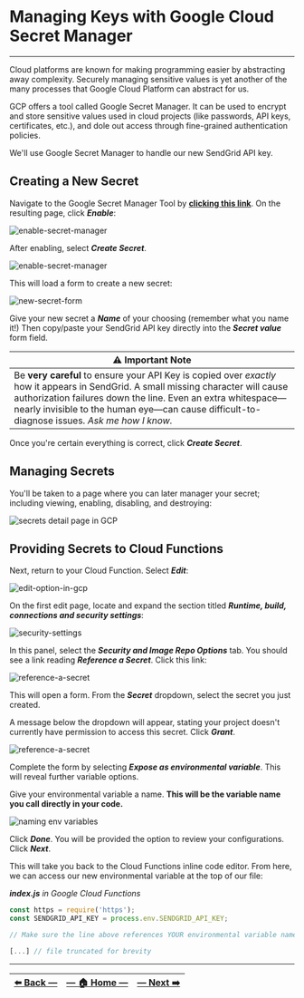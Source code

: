 # Managing Keys with Google Cloud Secret Manager
---

Cloud platforms are known for making programming easier by abstracting away complexity. Securely managing sensitive values is yet another of the many processes that Google Cloud Platform can abstract for us.

GCP offers a tool called Google Secret Manager. It can be used to encrypt and store sensitive values used in cloud projects (like passwords, API keys, certificates, etc.), and dole out access through fine-grained authentication policies.

We'll use Google Secret Manager to handle our new SendGrid API key.  

## Creating a New Secret

Navigate to the Google Secret Manager Tool by [**clicking this link**](https://console.cloud.google.com/security/secret-manager). On the resulting page, click _**Enable**_:

![enable-secret-manager](../assets/images/enable_secret_manager.png)

After enabling, select **_Create Secret_**.

![enable-secret-manager](../assets/images/create_secret.png)

This will load a form to create a new secret:

![new-secret-form](../assets/images/new-secret-form.png)

Give your new secret a _**Name**_ of your choosing (remember what you name it!) Then copy/paste your SendGrid API key directly into the _**Secret value**_ form field.

| ⚠️  Important Note |
|--------------------|
| Be **very careful** to ensure your API Key is copied over _exactly_ how it appears in SendGrid. A small missing character will cause authorization failures down the line. Even an extra whitespace—nearly invisible to the human eye—can cause difficult-to-diagnose issues. _Ask me how I know._ |

Once you're certain everything is correct, click _**Create Secret**_.

## Managing Secrets

You'll be taken to a page where you can later manager your secret; including viewing, enabling, disabling, and destroying:

![secrets detail page in GCP](../assets/images/secret_details_page.png)

## Providing Secrets to Cloud Functions

Next, return to your Cloud Function. Select **_Edit_**:

![edit-option-in-gcp](../assets/images/edit_option_in_gcp_cloud.png)

On the first edit page, locate and expand the section titled _**Runtime, build, connections and security settings**_:

![security-settings](../assets/images/security_options_in_gcp_cloud_functions.png)

In this panel, select the _**Security and Image Repo Options**_ tab. You should see a link reading **_Reference a Secret_**. Click this link:

![reference-a-secret](../assets/images/security_and_image_repo_options.png)

This will open a form. From the _**Secret**_ dropdown, select the secret you just created.

A message below the dropdown will appear, stating your project doesn't currently have permission to access this secret. Click _**Grant**_.

![reference-a-secret](../assets/images/reference_a_secret_in_cloud_function.png)

Complete the form by selecting _**Expose as environmental variable**_. This will reveal further variable options.

Give your environmental variable a name. **This will be the variable name you call directly in your code.**

![naming env variables](../assets/images/naming_env_variables.png)

Click _**Done**_. You will be provided the option to review your configurations. Click **_Next_**.

This will take you back to the Cloud Functions inline code editor. From here, we can access our new environmental variable at the top of our file:

_**index.js** in Google Cloud Functions_
```JavaScript
const https = require('https');
const SENDGRID_API_KEY = process.env.SENDGRID_API_KEY;

// Make sure the line above references YOUR environmental variable name!

[...] // file truncated for brevity
```

---

| [⬅️  Back —](./5.0_setting_up_sendgrid.md) | [— 🏠 Home —](https://github.com/courtneyphillips/project-canis-educere) | [— Next  ➡️](./5.2_sending_emails_via_api.md) |
| --- | --- | --- |
